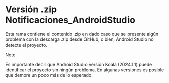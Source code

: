 # Versión .zip Notificaciones_AndroidStudio

Esta rama contiene el contenido .zip en dado caso que se presente algún problema con la descarga .zip desde GitHub, o bien, Android Studio no detecte el proyecto. 

> [!NOTE]
Es importante decir que Android Studio versión Koala (2024.1.1) puede identificar el proyecto sin ningún problema. En algunas versiones es posible que demore un poco más de lo esperado. 
